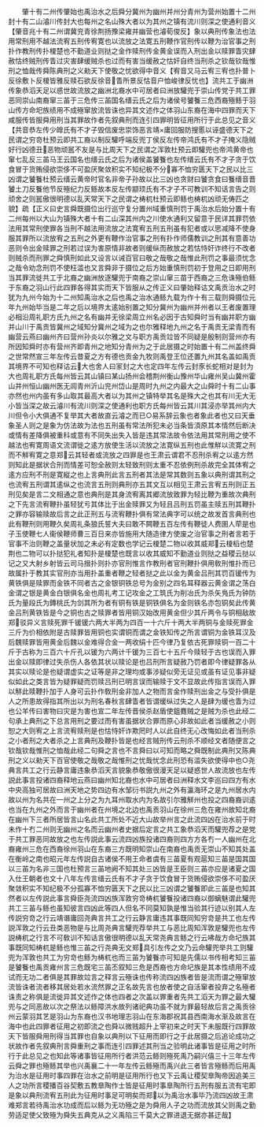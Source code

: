 <!-- { "loadSidebar": true } -->
　　肇十有二州传肇始也禹治水之后舜分冀州为幽州并州分青州为营州始置十二州封十有二山濬川传封大也每州之名山殊大者以为其州之镇有流川则深之使通利音义【肇音兆十有二州谓冀兖青徐荆扬豫梁雍并幽营也濬荀俊反】象以典刑传象法也法用常刑用不越法流宥五刑传宥寛也以流放之法寛五刑鞭作官刑传以鞭为治官事之刑扑作教刑传扑榎楚也不勤道业则挞之金作赎刑传金黄金误而入刑出金以赎罪眚灾肆赦怙终贼刑传眚过灾害肆缓贼杀也过而有害当缓赦之怙奸自终当刑杀之钦哉钦哉惟刑之恤哉传舜陈典刑之义勑天下使敬之忧欲得中音义【宥音又马云宥三宥也扑普卜反徐敷卜反榎皆雅反赎石欲反徐音眚所景反怙音户恤峻律反忧也】流共工于幽洲传象恭滔天足以惑世故流放之幽洲北裔水中可居者曰洲放驩兜于崇山传党于共工罪恶同崇山南裔窜三苖于三危传三苖国名缙云氏之后为诸侯号饕餮三危西裔殛鲧于羽山传方命圯族绩用不成殛窜放流皆诛也异其文述作之体羽山东裔在海中四罪而天下咸服传皆服舜用刑当其罪故作者先叙典刑而连引四罪明皆征用所行于此总见之音义【共音恭左传少皥氏有不才子毁信废忠崇饰恶言靖庸回服防搜慝以诬盛德天下之民谓之穷竒杜预云即共工裔以制反驩呼端反兜丁侯反左传帝鸿氏有不才子掩义隐贼好行凶德丑恶物顽嚚不友是与比周天下之民谓之浑敦杜预云即驩兜也帝鸿黄帝也窜七乱反三苖马王云国名也缙云氏之后为诸侯盖饕餮也左传缙云氏有不才子贪于饮食冒于货贿侵欲崇侈不可盈厌聚敛积实不知纪极不分寡不恤穷匮天下之民以比三凶谓之饕餮杜预云缙云黄帝时官名非帝子孙故以比三凶也贪财曰饕贪食曰餮缙音晋饕土刀反餮他节反殛纪力反鲧故本反左传颛顼氏有不才子不可教训不知话言告之则顽舍之则嚚傲很明德以乱天常天下之民谓之梼杌杜预云即鲧也梼杌凶顽无俦匹之貌】疏【正义曰史言舜既摄位出行巡守复分置州域重慎刑罚于禹治水后始分置十有二州每州以大山为镇殊大者十有二山深其州内之川使水通利又留意于民详其罪罚依法用其常刑使罪各当刑不越法用流放之法寛宥五刑五刑虽有犯者或以思减降不使身服其罪所以流放宥之五刑之外更有鞭作治官事之刑有扑作师儒教训之刑其有意善功恶则令出金赎罪之刑若过误为害原情非故者则缓纵而赦放之若怙恃奸诈终行不改者则贼杀而刑罪之舜慎刑如此又设言以诫百官曰敬之哉敬之哉惟此刑罚之事最须忧念之哉令劝念刑罚不使枉滥也又言舜非于摄位之后方始重慎刑罚初于登用之日即用刑当其罪流徙共工于北裔之幽洲放逐驩兜于南裔之崇山窜三苗于西裔之三危诛殛伯鲧于东裔之羽山行此四罪各得其实而天下皆服从之传正义曰肇始释诂文禹贡治水之时犹为九州今始为十二州知禹治水之后也禹之治水通鲧九载为作十有三载则舜摄位元年九州始毕当是二年之后以境界太逺始别置之知分冀州为幽州并州者以王者废置理必相沿周礼职方氏九州之名有幽并无徐梁周立州名必因于古知舜时当有幽并职方幽并山川于禹贡皆冀州之域知分冀州之域为之也尔雅释地九州之名于禹贡无梁青而有幽营云燕曰幽州齐曰营州孙炎以尔雅之文与职方禹贡竝皆不同疑是殷制则营州亦有所因知舜时亦有营州齐即青州之地知分青州为之于此居摄之时始置十有二州盖终舜之世常然宣三年左传云昔夏之方有德也贡金九牧则禹登王位还置九州其名盖如禹贡其境界不可知也释诂云大也舍人曰冡封之大也定四年左传云封豕长蛇相对是封为大也周礼职方氏每州皆云其山镇曰某山扬州会稽荆州衡山豫州华山雍州吴山冀州霍山并州恒山幽州医无闾青州沂山兖州岱山是周时九州之内最大之山舜时十有二山事亦然也州内虽有多山取其最高大者以为其州之镇特举其名是殊大之也其有川无大无小皆当深之故云濬川有流川则深之使通利也职方氏每州皆云其川其浸亦举其州内大川但令小大俱通不复举其大者故直云濬之而已○易系辞云象也者象此者也又曰天垂象圣人则之是象为仿法故为法也五刑虽有常法所犯未必当条皆湏原其本情然后断决或情有差降俱被重科或意有不同失出失入皆是违其常法故令依法用其常刑用之使不越法也宥寛周语文流谓徙之逺方放使生活以流放之法寛纵五刑也此惟觧以流寛之刑而不觧宥寛之意郑云其轻者或流放之四罪是也王肃云谓君不忍刑杀宥之以逺方然则知此是据状合刑而情差可恕全赦则太轻致刑则太重不忍依例刑杀故完全其体宥之逺方应刑不刑是寛縦之也上言典刑此言五刑者其法是常其数则五象以典刑谓其刑之也流宥五刑谓其逺纵之也流言五刑则典刑亦五其文互以相见王肃云言宥五刑则正五刑见矣是言二文相通之意也典刑是其身流宥离其郷流放致罪为轻比鞭为重故次典刑之下先言流宥鞭扑虽轻犹亏其体比于出金赎罪又为轻且吕刑五罚虽主赎五刑其鞭扑之罪亦容输赎故后言之此正刑五与流宥鞭扑俱有常法典字可以统之故发首言典刑也此有鞭刑则用鞭久矣周礼条狼氏誓大夫曰敢不闗鞭五百左传有鞭徒人费圉人荦是也子玉使鞭七人衞侯鞭师曹三百日来亦皆施用大随造律方使废之治官事之刑者言若于官事不治则鞭之盖量状加之未必有定数也学记云榎楚二物以收其威郑云榎槄也楚荆也二物可以扑挞犯礼者知扑是榎楚也既言以收其威知不勤道业则挞之益稷云挞以记之又大射乡射皆云司马搢扑则扑亦官刑惟言作教刑者官刑鞭扑俱用敎刑惟扑而已故属扑于教其实官刑亦当用扑盖重者鞭之轻者挞之此以金为黄金吕刑其罚百锾传为黄铁俱是赎罪而金铁不同者古之金银铜铁总号为金别之四名耳释器云黄金谓之荡白金谓之银是黄金白银俱名金也周礼考工记攻金之工筑氏为削冶氏为杀矢鳬氏为钟防氏为量段氏为鏄桃氏为剑其所为者有铜有铁是铜铁俱名为金则铁名亦包铜矣此传黄金吕刑黄铁皆是今之铜也古之赎罪者皆用铜汉始改用黄金但少其斤两令与铜相敌故郑驳异义言赎死罪千锾锾六两大半两为四百一十六斤十两大半两铜与金赎死罪金三斤为价相依附是古赎罪皆用铜也实谓铜而谓之金铁知传之所言谓铜为金铁耳汉及后魏赎罪皆用黄金后魏以金难得合金一两收绢十匹今律乃复依古死罪赎铜一百二十斤于古称为三百六十斤孔以锾为六两计千锾为三百七十五斤今赎轻于古也误而入罪出金以赎即律过失杀伤人各依其状以赎论是也吕刑所言疑赦乃罚者即今律疑罪各从其实以赎论是也疑谓虚实之证等是非之理均或事涉疑似旁无证见或虽有证见事非疑似如此之类言皆为疑罪疑而罚赎吕刑已明言误而输赎于文不显故此传指言误而入罪以觧此赎鞭扑加于人身可云扑作敎刑金非加人之物而言金作赎刑出金之与受扑俱是人之所患故得指其所出以为刑名春秋言肆眚者皆谓缓纵过失之人是肆为缓也眚为过也公羊传曰害物曰灾是为害也宣二年左传晋侯杀赵盾使鉏麑贼之是贼为杀也此经二句承上典刑之下总言用刑之要过而有害虽据状合罪而原心非故如此者当缓赦之小则恕之大则宥之上言流宥赎刑是也怙恃奸诈欺罔时人以此自终无心改悔如此者当刑杀之小者刑之大者杀之上言典刑及鞭扑皆是也经言贼刑传云刑杀不顺经文者随便言之钦哉钦哉惟刑之恤哉此经二句舜之言也不言舜曰以可知而略之舜既制此典刑又陈典刑之义以勑天下百官使敬之哉敬之哉惟刑之忧哉忧念此刑恐有滥失欲使得中也○尧典言共工之行云静言庸违象恭滔天言貌象恭敬傲很漫天足以疑惑世人故流放也左传説此事言投诸四裔释地云燕曰幽州知北裔也水中可居者曰洲释水文李巡曰四方有水中央高独可居故曰洲天地之势四边有水邹衍书説九州之外有瀛海环之是九州居水内故以州为名共在一州之上分之为九耳州取水内为名故引尔雅觧州也投之四裔裔训逺也当在九州之外而言于幽州者在州境之北边也禹贡羽山在徐州三危在雍州故知北裔在幽州下三者所居皆言山名此共工所处不近大山故举州言之此流四凶在治水前于时未作十冇二州则无幽州之名而云幽州者史据后定言之共工象恭滔天而驩兜荐之是党于共工罪恶同故放之也左传説此事云流四凶族投诸四裔则四方方各冇一人幽州在北裔雍州三危在西裔徐州羽山在东裔三方既明知崇山在南裔也禹贡无崇山不知其处盖在衡岭之南也昭元年左传説自古诸侯不用王命者虞有三苖夏有观扈知三苖是国其国以三苖为名非三国也杜预言三苖地阙不知其处三凶皆是王臣则三苖亦应是诸夏之国入仕王朝者也文十八年左传言缙云氏有不才子贪于饮食冒于货贿侵欲崇侈不可盈厌聚敛积实不知纪极不分孤寡不恤穷匮天下之民以比三凶谓之饕餮即此三苖是也知其然者以左传説此事言舜臣尧流四凶族浑敦穷竒梼杌饕餮投诸四裔以御螭魅谓此驩兜共工三苖与鲧也虽知彼言四凶此等四人但名不同莫知孰是惟当验其行迹以别其人左传説穷竒之行云靖谮庸回尧典言共工之行云静言庸违其事既同知穷竒是共工也左传説浑敦之行云丑类恶物是与比周尧典言驩兜荐举共工与恶比周知浑敦是驩兜也左传説梼杌之行言不可敎训不知话言傲很明德以乱天常尧典言鲧之行云咈哉方命圮族其事既同知梼杌是鲧也惟三苖之行尧典无文郑具引左传之文乃云命驩兜举共工则驩兜为浑敦也共工为穷竒也鲧为梼杌也而三苖为饕餮亦可知是先儒以书传相考知三苖是饕餮也禹贡雍州言三危既宅三苖丕叙知三危是西裔也方命圮族是其本性绩用不成试而无功二者俱是其罪故竝言之释言云殛诛也传称流四凶族者皆是流而谓之殛窜放流皆诛者流者移其居处若水流然罪之正名故先言也放者使之自活窜者投弃之名殛者诛责之称俱是流徙异其文述作之体也四者之次盖以罪重者先共工滔天为罪之最大驩兜与之同恶故以次之祭法以鲧障洪水故列诸祀典功虽不就为罪最轻故后言之禹贡徐州云蒙羽其艺是羽山为东裔也汉书地理志羽山在东海郡祝其县西南海水渐及故言在海中也此四罪者征用之初即流之也舜以微贱超升上宰初来之时天下未服既行四罪故天下皆服舜用刑得当其罪也自象以典刑以下征用而即行之于此居摄之后追论成功之状故作者先叙典刑言舜重刑之事而连引四罪述其刑当之验明此诸事皆是征用之时所行于此总见之也知此等诸事皆征用所行者洪范云鲧则殛死禹乃嗣兴僖三十三年左传云舜之罪也殛鲧其举也兴禹襄二十一年左传云鲧殛而禹兴此三者皆言殛鲧而后用禹为治水是征用时事四罪在治水之前明是征用所行也又下云禹让稷契臯陶帝因追美三人之功所言稷播百谷契敷五教臯陶作士皆是征用时事臯陶所行五刑有服五流有宅即是象以典刑流宥五刑此为征用时事足可明矣而郑以为禹治水事毕乃流四凶故王肃难郑言若待禹治水功成而后以鲧为无功殛之是为舜用人子之功而流放其父则禹之勤劳适足使父致殛为舜失五典克从之义禹陷三千莫大之罪进退无据亦甚迂哉】
